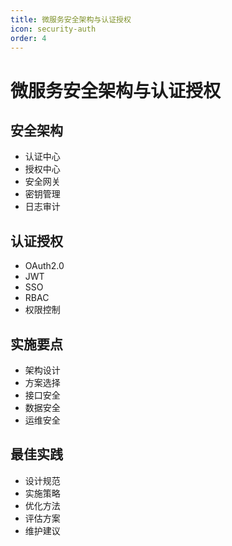 ```yaml
---
title: 微服务安全架构与认证授权
icon: security-auth
order: 4
---
```


# 微服务安全架构与认证授权

## 安全架构
- 认证中心
- 授权中心
- 安全网关
- 密钥管理
- 日志审计

## 认证授权
- OAuth2.0
- JWT
- SSO
- RBAC
- 权限控制

## 实施要点
- 架构设计
- 方案选择
- 接口安全
- 数据安全
- 运维安全

## 最佳实践
- 设计规范
- 实施策略
- 优化方法
- 评估方案
- 维护建议

